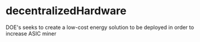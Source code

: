 # decentralizedHardware
DOE's seeks to create a low-cost energy solution to be deployed in order to increase ASIC miner
